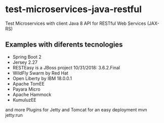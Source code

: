 # test-microservices-java-restful
Test Microservices with client Java 8 API for RESTful Web Services (JAX-RS)

## Examples with diferents tecnologies 

- Spring Boot 2
- Jersey 2.27
- RESTEasy is a JBoss project 10/31/2018: 3.6.2.Final
- WildFly Swarm by Red Hat
- Open Liberty by IBM 18.0.0.1 
- Apache TomEE
- Payara Micro
- Apache Hammock
- KumuluzEE

and more
Plugins for Jetty and Tomcat for an easy deployment 
mvn jetty:run
